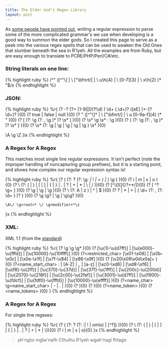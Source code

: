 ```yaml
---
title: The Elder God's Regex Library
layout: post
---
```

As [some people have pointed out](http://stackoverflow.com/a/1732454), writing a regular expression to parse some of the more complicated grammar's we use when developing is a good way to summon the elder gods. So I created this page to serve as a peek into the various regex spells that can be used to awaken the Old Ones that slumber beneath the sea in R'lyeh. All the examples are from Ruby, but are easy enough to translate to PCRE/PHP/Perl/C#/etc.

### String literals on one line:

{% highlight ruby %}
/^" ([^"\\] | \\ ["\\bfnrt\/] | \\ u\h{4} | \\ [0-7]{3} | \\ x\h{2} )* "$/x
{% endhighlight %}

### JSON:

{% highlight ruby %}
%r{
  (?<number>    -? (?= [1-9]|0(?!\d) ) \d+ (\.\d+)? ([eE] [+-]? \d+)? ){0}
  (?<boolean>   true | false | null ){0}
  (?<string>    " ([^"\\]* | \\ ["\\bfnrt\/] | \\ u [0-9a-f]{4} )* " ){0}
  (?<array>     \[  (?:  \g<json>  (?: , \g<json>  )*  )?  \s* \] ){0}
  (?<pair>      \s* \g<string> \s* : \g<json>  ){0}
  (?<object>    \{  (?:  \g<pair>  (?: , \g<pair>  )*  )?  \s* \} ){0}
  (?<json>      \s* (?: \g<number> | \g<boolean> | \g<string> | \g<array> | \g<object> ) \s* ){0}

  \A \g<json> \Z
}ix
{% endhighlight %}

### A Regex for A Regex

This matches most single line regular expressions. It isn't perfect (note the improper handling of noncapturing group prefixes), but it is a starting point, and shows how complex our regular expression syntax is!

{% highlight ruby %}
%r{
    (?<group>       \( (?: \? (?: \g<modifier>*: | ! | = ) | ) \g<root>* \) ){0}
    (?<modifier>    i | m | x | o ){0}
    (?<escaped>     \\ (?: \( | \) | \[ | \] | \{ | \} | \. | \? | \+ | \* | \\ | \/ )){0}
    (?<raw>         [^\\\(\)\[\]\{\}\?\+\*\/]){0}
    (?<class>       \[ \^? \g<raw>+ \] ){0}
    (?<matcher>     \g<escaped> | \g<raw> | \g<class> ){0}
    (?<anchor>      \\ (?: A | z ) | \^ | \$ ){0}
    (?<quantifier>  \? | \* | \+ | \{ \d+ (?: , (?: \d+ ) )? \} ){0}
    (?<root>        \g<matcher> \g<quantifier>? | \g<anchor> | \g<group>\g<quantifier>? ){0}

    \A\/ \g<root>* \/ \g<modifier>*\z
}x
{% endhighlight %}

### XML:

XML 1.1 (from the [standard](http://www.w3.org/TR/xml11/))

{% highlight ruby %}
%r{
  (?<document>        \g<prolog> \g<element> \g<misc>* ){0}
  (?<char>            [\u{1}-\u{d7ff}] | [\u{e000}-\u{fffd}] | [\u{10000}-\u{10ffff}] ){0}
  (?<restricted_char> [\x01-\x08] | [\x0b-\x0c] | [\x0e-\x1f] | [\x7f-\x84] | [\x86-\x9f] ){0}
  (?<whitespace>      [\x20\x09\x0d\x0a]+ ){0}
  (?<name_start_char> : | [A-Z] | _ | [a-z] | [\xc0-\xd6] | [\xd8-\xf6] | [\u{f8}-\u{2ff}]
    | [\u{370}-\u{37d}] | [\u{37f}-\u{1fff}] | [\u{200c}-\u{200d}] | [\u{2070}-\u{218f}]
    | [\u{2c00}-\u{2fef}] | [\u{3001}-\u{d7ff}] | [\u{f900}-\u{fdcf}] | [\u{fdf0}-\u{fffd}]
    | [\u{10000}-\u{effff}] ){0}
  (?<name_char>       \g<name_start_char> | - | \. |  ){0}
  (?<name>            ){0}
  (?<names>           ){0}
  (?<name_token>      ){0}
  (?<name_tokens>     ){0}
}
{% endhighlight %}

### A Regex for A Regex

For single line regexes:

{% highlight ruby %}
%r{
    (?<group>    \( (?: \? (?: :| ! | omix) | [^?]) \)){0}
    (?<metachar> \\ (?: \( | \) | \[ | \] | \{ | \} | \. | \? | \+ | \* | \\)){0}
    (?<modifier> i | m | x | o){0}
}x
{% endhighlight %}

> ph'nglui mglw'nafh Cthulhu R'lyeh wgah'nagl fhtagn